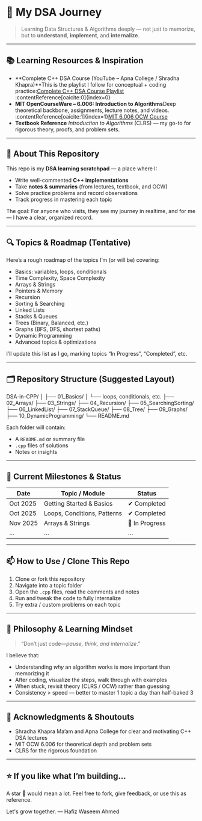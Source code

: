 
# 🚀 My DSA Journey

> Learning Data Structures & Algorithms deeply — not just to memorize, but to **understand**, **implement**, and **internalize**.

---

## 📚 Learning Resources & Inspiration

- **Complete C++ DSA Course (YouTube – Apna College / Shradha Khapra)**This is the playlist I follow for conceptual + coding practice:[Complete C++ DSA Course Playlist](https://www.youtube.com/playlist?list=PLfqMhTWNBTe137I_EPQd34TsgV6IO55pt) :contentReference[oaicite:0]{index=0}
- **MIT OpenCourseWare – 6.006: Introduction to Algorithms**Deep theoretical backbone, assignments, lecture notes, and videos. :contentReference[oaicite:1]{index=1}[MIT 6.006 OCW Course](https://ocw.mit.edu/courses/6-006-introduction-to-algorithms-spring-2020/)
- **Textbook Reference**
  *Introduction to Algorithms* (CLRS) — my go-to for rigorous theory, proofs, and problem sets.

---

## 🧩 About This Repository

This repo is my **DSA learning scratchpad** — a place where I:

- Write well-commented **C++ implementations**
- Take **notes & summaries** (from lectures, textbook, and OCW)
- Solve practice problems and record observations
- Track progress in mastering each topic

The goal: For anyone who visits, they see my journey in realtime, and for me — I have a clear, organized record.

---

## 🔍 Topics & Roadmap (Tentative)

Here’s a rough roadmap of the topics I’m (or will be) covering:

- Basics: variables, loops, conditionals
- Time Complexity, Space Complexity
- Arrays & Strings
- Pointers & Memory
- Recursion
- Sorting & Searching
- Linked Lists
- Stacks & Queues
- Trees (Binary, Balanced, etc.)
- Graphs (BFS, DFS, shortest paths)
- Dynamic Programming
- Advanced topics & optimizations

I’ll update this list as I go, marking topics “In Progress”, “Completed”, etc.

---

## 🗂️ Repository Structure (Suggested Layout)

DSA-in-CPP/
│
├── 01_Basics/
│ └── loops, conditionals, etc.
├── 02_Arrays/
├── 03_Strings/
├── 04_Recursion/
├── 05_SearchingSorting/
├── 06_LinkedList/
├── 07_StackQueue/
├── 08_Tree/
├── 09_Graphs/
├── 10_DynamicProgramming/
└── README.md

Each folder will contain:

- A `README.md` or summary file
- `.cpp` files of solutions
- Notes or insights

---

## 🔭 Current Milestones & Status

| Date     | Topic / Module              | Status         |
| -------- | --------------------------- | -------------- |
| Oct 2025 | Getting Started & Basics    | ✔ Completed   |
| Oct 2025 | Loops, Conditions, Patterns | ✔ Completed   |
| Nov 2025 | Arrays & Strings            | 🔄 In Progress |
| ...      | …                          | …             |

---

## 📫 How to Use / Clone This Repo

1. Clone or fork this repository
2. Navigate into a topic folder
3. Open the `.cpp` files, read the comments and notes
4. Run and tweak the code to fully internalize
5. Try extra / custom problems on each topic

---

## 🧠 Philosophy & Learning Mindset

> “Don’t just code—*pause, think, and internalize*.”

I believe that:

- Understanding *why* an algorithm works is more important than memorizing it
- After coding, visualize the steps, walk through with examples
- When stuck, revisit theory (CLRS / OCW) rather than guessing
- Consistency > speed — better to master 1 topic a day than half-baked 3

---

## 🙌 Acknowledgments & Shoutouts

- Shradha Khapra Ma’am and Apna College for clear and motivating C++ DSA lectures
- MIT OCW 6.006 for theoretical depth and problem sets
- CLRS for the rigorous foundation

---

## ⭐ If you like what I’m building…

A star 🌟 would mean a lot.
Feel free to fork, give feedback, or use this as reference.

Let's grow together.
— Hafiz Waseem Ahmed
